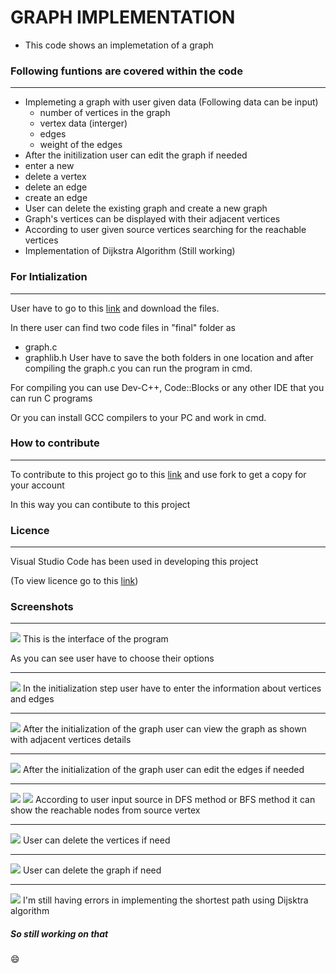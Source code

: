 # GRAPH IMPLEMENTATION 
- This code shows an implemetation of a graph

 ### Following funtions are covered within the code
------------
+ Implemeting a graph with user given data (Following data can be input)
  + number of vertices in the graph
  + vertex data (interger)
  + edges
  + weight of the edges
 + After the initilization user can edit the graph if needed
  + enter a new 
  + delete a vertex
  + delete an edge
  + create an edge
 + User can delete the existing graph and create a new graph
 + Graph's vertices can be displayed with their adjacent vertices
 + According to user given source vertices searching for the reachable vertices
 + Implementation of Dijkstra Algorithm (Still working)
 
### For Intialization
------------
User have to go to this [link](https://github.com/FOSSCODY-1/S.M.K.G.A.S.Subasinghe.git "link") and download the files.

In there user can find two code files in "final" folder as
  + graph.c
  + graphlib.h
User have to save the both folders in one location and after compiling the graph.c you can run the program in cmd.

For compiling you can use Dev-C++, Code::Blocks or any other IDE that you can run C programs

Or you can install GCC compilers to your PC and work in cmd.

### How to contribute
------------
To contribute to this project go to this [link](https://github.com/FOSSCODY-1/S.M.K.G.A.S.Subasinghe.git "link") and use fork to get a copy for your account

In this way you can contibute to this project

### Licence 
------------
Visual Studio Code has been used in developing this project 

(To view licence go to this [link](https://code.visualstudio.com/license?lang=en "link"))

### Screenshots
------------
![](https://github.com/abhimanisubasinghe/S.M.K.G.A.S.Subasinghe/blob/master/screen%20shots/ss1.PNG)
This is the interface of the program

As you can see user have to choose their options

------------

![](https://github.com/abhimanisubasinghe/S.M.K.G.A.S.Subasinghe/blob/master/screen%20shots/ss2.PNG)
In the initialization step user have to enter the information about vertices and edges

------------

![](https://github.com/abhimanisubasinghe/S.M.K.G.A.S.Subasinghe/blob/master/screen%20shots/ss3.PNG)
After the initialization of the graph user can view the graph as shown with adjacent vertices details

------------

![](https://github.com/abhimanisubasinghe/S.M.K.G.A.S.Subasinghe/blob/master/screen%20shots/ss4.PNG)
After the initialization of the graph user can edit the edges if needed

------------

![](https://github.com/abhimanisubasinghe/S.M.K.G.A.S.Subasinghe/blob/master/screen%20shots/ss5.PNG)
![](https://github.com/abhimanisubasinghe/S.M.K.G.A.S.Subasinghe/blob/master/screen%20shots/ss6.PNG)
According to user input source in DFS method or BFS method it can show the reachable nodes from source vertex

------------

![](https://github.com/abhimanisubasinghe/S.M.K.G.A.S.Subasinghe/blob/master/screen%20shots/ss7.PNG)
User can delete the vertices if need


------------

![](https://github.com/abhimanisubasinghe/S.M.K.G.A.S.Subasinghe/blob/master/screen%20shots/ss9.PNG)
User can delete the graph if need


------------

![](https://github.com/abhimanisubasinghe/S.M.K.G.A.S.Subasinghe/blob/master/screen%20shots/ss8.PNG)
I'm still having errors in implementing the shortest path using Dijsktra algorithm
##### So still working on that

:smile:


       

